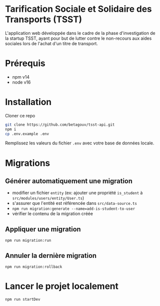 # Tarification Sociale et Solidaire des Transports (TSST)

L'application web développée dans le cadre de la phase d'investigation de la startup TSST, ayant pour but de lutter contre le non-recours aux aides sociales lors de l'achat d'un titre de transport.

# Prérequis

-   npm v14
-   node v16

# Installation

Cloner ce repo

```bash
git clone https://github.com/betagouv/tsst-api.git
npm i
cp .env.example .env
```

Remplissez les valeurs du fichier `.env` avec votre base de données locale.

# Migrations

## Générer automatiquement une migration

-   modifier un fichier `entity` (ex: ajouter une propriété `is_student` à `src/modules/users/entity/User.ts`)
-   s'assurer que l'entité est référencée dans `src/data-source.ts`
-   `npm run migration:generate --name=add-is-student-to-user`
-   vérifier le contenu de la migration créée

## Appliquer une migration

`npm run migration:run`

## Annuler la dernière migration

`npm run migration:rollback`

# Lancer le projet localement

```bash
npm run startDev
```
